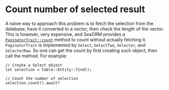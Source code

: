# Count number of selected result

A naive way to approach this problem is to fetch the selection from the database, have it converted to a vector, then check the length of the vector. This is however, very expensive, and SeaORM provides a [`PaginatorTrait::count`](https://docs.rs/sea-orm/latest/sea_orm/trait.PaginatorTrait.html#method.count) method to count without actually fetching it. `PaginatorTrait` is implemented by `Select`, `SelectTwo`, `Selector`, and `SelectorRaw`. So one can get the count by first creating such object, then call the method. For example:

```rust, no_run
// Create a Select object
let selection = table::Entity::find();

// Count the number of selection
selection.count().await?
```